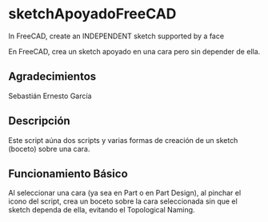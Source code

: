 # sketchApoyadoFreeCAD

In FreeCAD, create an INDEPENDENT sketch supported by a face

En FreeCAD, crea un sketch apoyado en una cara pero sin depender de ella.


## Agradecimientos

Sebastián Ernesto García


## Descripción

Este script aúna dos scripts y varias formas de creación de un sketch (boceto) sobre una cara.

## Funcionamiento Básico

Al seleccionar una cara (ya sea en Part o en Part Design), al pinchar el icono del script, crea un boceto sobre la cara seleccionada sin que el sketch dependa de ella, evitando el Topological Naming.
